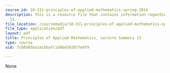```yaml
---
course_id: 18-311-principles-of-applied-mathematics-spring-2014
description: This is a resource file that contains information regarding lecture summary
  13.
file_location: /coursemedia/18-311-principles-of-applied-mathematics-spring-2014/7cb0565ba1ecbbafc1d46e592077e9f9_MIT18_311S14_Lecture13.pdf
file_type: application/pdf
layout: pdf
title: Principles of Applied Mathematics, Lecture Summary 13
type: course
uid: 7cb0565ba1ecbbafc1d46e592077e9f9

---
```

None